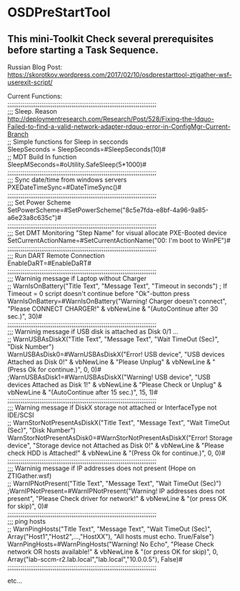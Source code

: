 # OSDPreStartTool

## This mini-Toolkit Check several prerequisites before starting a Task Sequence.


Russian Blog Post: https://skorotkov.wordpress.com/2017/02/10/osdprestarttool-ztigather-wsf-userexit-script/

Current Functions:  
;;;;;;;;;;;;;;;;;;;;;;;;;;;;;;;;;;;;;;;;;;;;;;;;;;;;;;;;;;;;;;;;;;;;;;;;;;;;;;;  
;;; Sleep. Reason http://deploymentresearch.com/Research/Post/528/Fixing-the-ldquo-Failed-to-find-a-valid-network-adapter-rdquo-error-in-ConfigMgr-Current-Branch  
;; Simple functions for Sleep in secconds  
SleepSeconds = SleepSeconds=#SleepSeconds(10)#  
;; MDT Build In function  
SleepMSeconds=#oUtility.SafeSleep(5*1000)#  
;;;;;;;;;;;;;;;;;;;;;;;;;;;;;;;;;;;;;;;;;;;;;;;;;;;;;;;;;;;;;;;;;;;;;;;;;;;;;;;  
;;; Sync date/time from windows servers  
PXEDateTimeSync=#DateTimeSync()#  
;;;;;;;;;;;;;;;;;;;;;;;;;;;;;;;;;;;;;;;;;;;;;;;;;;;;;;;;;;;;;;;;;;;;;;;;;;;;;;;  
;;; Set Power Scheme  
SetPowerScheme=#SetPowerScheme("8c5e7fda-e8bf-4a96-9a85-a6e23a8c635c")#  
;;;;;;;;;;;;;;;;;;;;;;;;;;;;;;;;;;;;;;;;;;;;;;;;;;;;;;;;;;;;;;;;;;;;;;;;;;;;;;;  
;;; Set DMT Monitoring "Step Name" for visual allocate PXE-Booted device  
SetCurrentActionName=#SetCurrentActionName("00: I'm boot to WinPE")#  
;;;;;;;;;;;;;;;;;;;;;;;;;;;;;;;;;;;;;;;;;;;;;;;;;;;;;;;;;;;;;;;;;;;;;;;;;;;;;;;  
;;; Run DART Remote Connection  
EnableDaRT=#EnableDaRT#  
;;;;;;;;;;;;;;;;;;;;;;;;;;;;;;;;;;;;;;;;;;;;;;;;;;;;;;;;;;;;;;;;;;;;;;;;;;;;;;;  
;;; Warninig message if Laptop without Charger  
;; WarnIsOnBattery("Title Text", "Message Text", "Timeout in seconds") ; If Timeout = 0 script doesn't continue before "Ok"-button press  
WarnIsOnBattery=#WarnIsOnBattery("Warning! Charger doesn't connect", "Please CONNECT CHARGER!" & vbNewLine & "(AutoContinue after 30 sec.)", 30)#  
;;;;;;;;;;;;;;;;;;;;;;;;;;;;;;;;;;;;;;;;;;;;;;;;;;;;;;;;;;;;;;;;;;;;;;;;;;;;;;;  
;;; Warninig message if USB disk is attached as Disk 0/1 ...  
;; WarnUSBAsDiskX("Title Text", "Message Text", "Wait TimeOut (Sec)", "Disk Number")  
WarnUSBAsDisk0=#WarnUSBAsDiskX("Error! USB device", "USB devices Attached as Disk 0!" & vbNewLine & "Please Unplug" & vbNewLine & "(Press Ok for continue.)", 0, 0)#  
;WarnUSBAsDisk1=#WarnUSBAsDiskX("Warning! USB device", "USB devices Attached as Disk 1!" & vbNewLine & "Please Check or Unplug" & vbNewLine & "(AutoContinue after 15 sec.)", 15, 1)#  
;;;;;;;;;;;;;;;;;;;;;;;;;;;;;;;;;;;;;;;;;;;;;;;;;;;;;;;;;;;;;;;;;;;;;;;;;;;;;;;  
;;; Warning message if DiskX storage not attached or InterfaceType not IDE/SCSI  
;; WarnStorNotPresentAsDiskX("Title Text", "Message Text", "Wait TimeOut (Sec)", "Disk Number")  
WarnStorNotPresentAsDisk0=#WarnStorNotPresentAsDiskX("Error! Storage device", "Storage device not Attached as Disk 0!" & vbNewLine & "Please check HDD is Attached!" & vbNewLine & "(Press Ok for continue.)", 0, 0)#  
;;;;;;;;;;;;;;;;;;;;;;;;;;;;;;;;;;;;;;;;;;;;;;;;;;;;;;;;;;;;;;;;;;;;;;;;;;;;;;;  
;;; Warninig message if IP addresses does not present (Hope on ZTIGather.wsf)  
;; WarnIPNotPresent("Title Text", "Message Text", "Wait TimeOut (Sec)")  
;WarnIPNotPresent=#WarnIPNotPresent("Warning! IP addresses does not present", "Please Check driver for network!" & vbNewLine & "(or press OK for skip)", 0)#  
;;;;;;;;;;;;;;;;;;;;;;;;;;;;;;;;;;;;;;;;;;;;;;;;;;;;;;;;;;;;;;;;;;;;;;;;;;;;;;;  
;;; ping hosts  
;; WarnPingHosts("Title Text", "Message Text", "Wait TimeOut (Sec)", Array("Host1","Host2",...,"HostXX"), "All hosts must echo. True/False")  
WarnPingHosts=#WarnPingHosts("Warning! No Echo", "Please Check network OR hosts available!" & vbNewLine & "(or press OK for skip)", 0, Array("lab-sccm-r2.lab.local","lab.local","10.0.0.5"), False)#  
;;;;;;;;;;;;;;;;;;;;;;;;;;;;;;;;;;;;;;;;;;;;;;;;;;;;;;;;;;;;;;;;;;;;;;;;;;;;;;;  


etc...